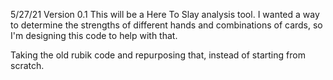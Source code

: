 5/27/21
Version 0.1
This will be a Here To Slay analysis tool.
I wanted a way to determine the strengths of different hands and combinations of cards,
so I'm designing this code to help with that.

Taking the old rubik code and repurposing that, instead of starting from scratch.